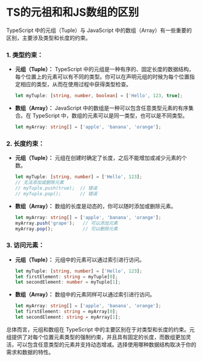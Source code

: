 # TS的元祖和和JS数组的区别

TypeScript 中的元组（Tuple）与 JavaScript 中的数组（Array）有一些重要的区别，主要涉及类型和长度的约束。

### 1. **类型约束：**

- **元组（Tuple）：** TypeScript 中的元组是一种有序的、固定长度的数据结构，每个位置上的元素可以有不同的类型。你可以在声明元组的时候为每个位置指定相应的类型，从而在使用过程中获得类型检查。

    ```typescript
    let myTuple: [string, number, boolean] = ['Hello', 123, true];
    ```

- **数组（Array）：** JavaScript 中的数组是一种可以包含任意类型元素的有序集合。在 TypeScript 中，数组的元素可以是同一类型，也可以是不同类型。

    ```typescript
    let myArray: string[] = ['apple', 'banana', 'orange'];
    ```

### 2. **长度约束：**

- **元组（Tuple）：** 元组在创建时确定了长度，之后不能增加或减少元素的个数。

    ```typescript
    let myTuple: [string, number] = ['Hello', 123];
    // 无法添加或删除元素
    // myTuple.push(true);  // 错误
    // myTuple.pop();       // 错误
    ```

- **数组（Array）：** 数组的长度是动态的，你可以随时添加或删除元素。

    ```typescript
    let myArray: string[] = ['apple', 'banana', 'orange'];
    myArray.push('grape');   // 可以添加元素
    myArray.pop();           // 可以删除元素
    ```

### 3. **访问元素：**

- **元组（Tuple）：** 元组中的元素可以通过索引进行访问。

    ```typescript
    let myTuple: [string, number] = ['Hello', 123];
    let firstElement: string = myTuple[0];
    let secondElement: number = myTuple[1];
    ```

- **数组（Array）：** 数组中的元素同样可以通过索引进行访问。

    ```typescript
    let myArray: string[] = ['apple', 'banana', 'orange'];
    let firstElement: string = myArray[0];
    let secondElement: string = myArray[1];
    ```

总体而言，元组和数组在 TypeScript 中的主要区别在于对类型和长度的约束。元组提供了对每个位置元素类型的强制约束，并且具有固定的长度，而数组更加灵活，可以包含任意类型的元素并支持动态增减。选择使用哪种数据结构取决于你的需求和数据的特性。